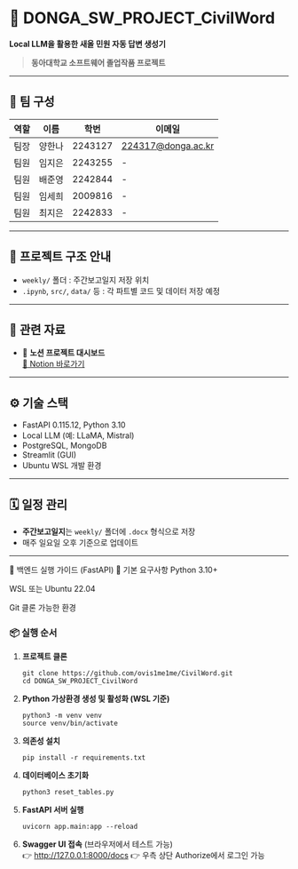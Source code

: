 # 🧠 DONGA_SW_PROJECT_CivilWord

**Local LLM을 활용한 새올 민원 자동 답변 생성기**  
> **동아대학교 소프트웨어 졸업작품 프로젝트**

---

## 👥 팀 구성

| 역할 | 이름 | 학번 | 이메일 |
|------|------|------|--------|
| 팀장 | 양한나 | 2243127 | 224317@donga.ac.kr |
| 팀원 | 임지은 | 2243255 | - |
| 팀원 | 배준영 | 2242844 | - |
| 팀원 | 임세희 | 2009816 | - |
| 팀원 | 최지은 | 2242833 | - |

---

## 📂 프로젝트 구조 안내

- `weekly/` 폴더 : 주간보고일지 저장 위치  
- `.ipynb`, `src/`, `data/` 등 : 각 파트별 코드 및 데이터 저장 예정  

---

## 📒 관련 자료

- 📌 **노션 프로젝트 대시보드**  
  [🔗 Notion 바로가기](https://www.notion.so/1ba190a28eaf80a39a12cfcd79b7e33b?v=1ba190a28eaf8073a3db000caf85ee67)

---

## ⚙️ 기술 스택

- FastAPI 0.115.12, Python 3.10
- Local LLM (예: LLaMA, Mistral)
- PostgreSQL, MongoDB
- Streamlit (GUI)
- Ubuntu WSL 개발 환경

---

## 🗓️ 일정 관리

- **주간보고일지**는 `weekly/` 폴더에 `.docx` 형식으로 저장
- 매주 일요일 오후 기준으로 업데이트

---
🚀 백엔드 실행 가이드 (FastAPI)
🧩 기본 요구사항
Python 3.10+

WSL 또는 Ubuntu 22.04

Git 클론 가능한 환경

<h3>📦 실행 순서</h3>

<ol>
  <li><strong>프로젝트 클론</strong>
    <pre><code>git clone https://github.com/ovis1me1me/CivilWord.git
cd DONGA_SW_PROJECT_CivilWord</code></pre>
  </li>

  <li><strong>Python 가상환경 생성 및 활성화 (WSL 기준)</strong>
    <pre><code>python3 -m venv venv
source venv/bin/activate</code></pre>
  </li>

  <li><strong>의존성 설치</strong>
    <pre><code>pip install -r requirements.txt</code></pre>
  </li>
  
  <li><strong>데이터베이스 초기화</strong>
    <pre><code>python3 reset_tables.py</code></pre>
  </li>

  <li><strong>FastAPI 서버 실행</strong>
    <pre><code>uvicorn app.main:app --reload</code></pre>
  </li>

  <li><strong>Swagger UI 접속</strong> (브라우저에서 테스트 가능)<br/>
    👉 <a href="http://127.0.0.1:8000/docs" target="_blank">http://127.0.0.1:8000/docs</a>
    👉 우측 상단 Authorize에서 로그인 가능
  </li>
</ol>


